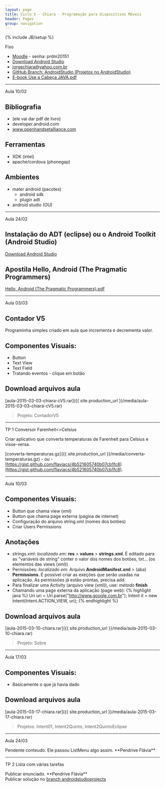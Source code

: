 ```yaml
---
layout: page
title: Ciclo 5 - Chiara - Programação para Dispositivos Móveis
header: Pages
group: navigation
---
```

{% include JB/setup %}

<span class="label label-warning text-uppercase"><span class="glyphicon glyphicon glyphicon-star"></span> Fixo</span>

- [Moodle](http://fatecrl.edu.br/moodle/course/view.php?id=230) - senha: prdm20151
- [Download Android Studio](http://developer.android.com/sdk/index.html)
- [jorgechiara@yahoo.com.br](jorgechiara@yahoo.com.br)
- [GitHub Branch: AndroidStudio (Projetos no AndroidStudio)](https://github.com/adammacias/fatec-si/tree/androidstudioprojects)
- [E-book Use a Cabeça JAVA.pdf](https://fatecspgov-my.sharepoint.com/personal/adam_macias_fatec_sp_gov_br/_layouts/15/guestaccess.aspx?guestaccesstoken=exC7yg4Fh4Izgsbi2%2f6JhrI7YDAAfYtrNcBdKX3O4bQ%3d&docid=0d449a6fe69ae4b85944265337b790078)

***

<span class="label label-primary text-uppercase"><span class="glyphicon glyphicon glyphicon-star"></span> Aula 10/02</span>

## Bibliografia
- (ele vai dar pdf de livro)
- developer.android.com
- www.openhandsetalliance.com
 
## Ferramentas
- XDK (intel)
- apache/cordova (phonegap)
 
## Ambientes
- mater android (pacotes)
  - android sdk 
  - plugin adt
- android studio (OU)

***

<span class="label label-primary text-uppercase"><span class="glyphicon glyphicon glyphicon-star"></span> Aula 24/02</span>

## Instalação do ADT (eclipse) ou o Android Toolkit (Android Studio)
[Download Android Studio](http://developer.android.com/sdk/index.html)

## Apostila Hello, Android (The Pragmatic Programmers)
[Hello, Android (The Pragmatic Programmers).pdf](https://www.facebook.com/download/780007602089838/Hello%2C%20Android%20%28The%20Pragmatic%20Programmers%29.pdf)

***

<span class="label label-primary text-uppercase"><span class="glyphicon glyphicon glyphicon-star"></span> Aula 03/03</span>

## Contador V5
Programinha simples criado em aula que incrementa e decrementa valor.

## Componentes Visuais:
- Button
- Text View
- Text Field
- Tratando eventos - clique em botão

## Download arquivos aula
[aula-2015-03-03-chiara-cV5.rar]({{ site.production_url }}/media/aula-2015-03-03-chiara-cV5.rar) 

> Projeto: ContadorV5

***

<span class="label label-success text-uppercase"><span class="glyphicon glyphicon glyphicon-star"></span> TP 1 Conversor Farenheit<>Celsius</span>

Criar aplicativo que converta temperaturas de Farenheit para Celsius e visse-versa.

[converta-temperaturas.gz]({{ site.production_url }}/media/converta-temperaturas.gz) - ou - [https://gist.github.com/flaviacs/4b521605740b07cb1fc8](https://gist.github.com/flaviacs/4b521605740b07cb1fc8).


***

<span class="label label-primary text-uppercase"><span class="glyphicon glyphicon glyphicon-star"></span> Aula 10/03</span>

## Componentes Visuais:
- Button que chama view (xml)
- Button que chama page externa (página de internet)
- Configuração do arquivo string.xml (nomes dos botôes)
- Criar Users Permissions

## Anotações
- strings.xml: *localizado em*: **res** > **values** > **strings.xml**. É editado para as "variáveis de string" conter o valor dos nomes dos botões, txt... (os elementos das views (xml))
- Permissões: *localizado em*: Arquivo **AndroidManifest.xml** > (aba) **Permissions**. É possível criar as exeções que serão usadas na aplicação. As permissões já estão prontas, precisa add.
- Para finalizar uma Activity (arquivo view (xml)), use: *método* **finish**
- Chamando uma page externa da aplicação (page web):
{% highlight java %}
  Uri uri = Uri.parse("http://www.google.com.br");
  Intent it = new Intent(Intent.ACTION_VIEW, uri);
{% endhighlight %}

## Download arquivos aula
[aula-2015-03-10-chiara.rar]({{ site.production_url }}/media/aula-2015-03-10-chiara.rar) 

> Projeto: Sobre

***

<span class="label label-primary text-uppercase"><span class="glyphicon glyphicon glyphicon-star"></span> Aula 17/03</span>

## Componentes Visuais:
- Basicamente o que já havia dado

## Download arquivos aula
[aula-2015-03-17-chiara.rar]({{ site.production_url }}/media/aula-2015-03-17-chiara.rar) 

> Projetos: Intent01, Intent2Quinto, Intent2QuintoEclipse

***

<span class="label label-primary text-uppercase"><span class="glyphicon glyphicon glyphicon-star"></span> Aula 24/03</span>

<div class="alert alert-danger">Pendente conteudo. Ele passou ListMenu algo assim. **Pendrive Flávia**</div>

***

<span class="label label-success text-uppercase"><span class="glyphicon glyphicon glyphicon-star"></span> TP 2 Lista com várias tarefas</span>

<div class="alert alert-danger">Publicar enunciado. **Pendrive Flávia**</div>

<div class="alert alert-danger">Publicar solução no <a href="https://github.com/adammacias/fatec-si/tree/androidstudioprojects">branch androidstudioprojects</a></div>
